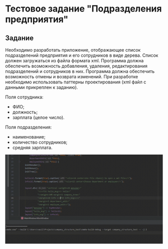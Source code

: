 # Тестовое задание "Подразделения предприятия"

## Задание
Необходимо разработать приложение, отображающее список подразделений предприятия и его сотрудников в виде дерева. Список
должен загружаться из файла формата xml. Программа должна обеспечить возможность добавления, удаления, редактирования
подразделений и сотрудников в них. Программа должна обеспечить возможность отмены и возврата изменений. При разработке необходимо
использовать паттерны проектирования (xml файл с данными прикреплен к заданию).

Поля сотрудника:
- ФИО;
- должность;
- зарплата (целое число).

Поля подразделения:
- наименование;
- количество сотрудников;
- средняя зарплата.

![example](example.gif)